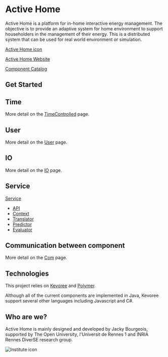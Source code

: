# Active Home

Active Home is a platform for in-home interactive energy management. The objective is to provide an 
adaptive system for home environment to support householders in the management of their energy. This is 
a distributed system that can be used for real world environment or simulation. 

[Active Home icon](https://raw.github.com/jackybourgeois/activehome/master/docs/branding/favicon-194x194.png)

[Active Home Website](http://active-home.org)

[Component Catalog](http://active-home.org/store)

## Get Started

## Time

More detail on the [TimeControlled](https://github.com/jackybourgeois/activehome/blob/master/org.activehome.time/docs/timeControlled.md) page.

## User

More detail on the [User](https://github.com/jackybourgeois/activehome/blob/master/org.activehome.user/docs/user.md) page.

## IO

More detail on the  [IO](https://github.com/jackybourgeois/activehome/blob/master/org.activehome.io/docs/io.md) page.

## Service

[Service](https://github.com/jackybourgeois/activehome/blob/master/org.activehome.service/docs/service.md)

* [API](https://github.com/jackybourgeois/activehome/blob/master/org.activehome.api/docs/api.md)
* [Context](https://github.com/jackybourgeois/activehome/blob/master/org.activehome.context/docs/context.md)
* [Translator](https://github.com/jackybourgeois/activehome/blob/master/org.activehome.translator/docs/translator.md)
* [Predictor](https://github.com/jackybourgeois/activehome/blob/master/org.activehome.predictor/docs/predictor.md)
* [Evaluator](https://github.com/jackybourgeois/activehome/blob/master/org.activehome.evaluator/docs/evaluator.md)

## Communication between component

More detail on the [Com](https://raw.github.com/jackybourgeois/activehome/master/org.activehome.com/docs/com.md) page.

## Technologies

This project relies on [Kevoree](http://kevoree.org) and [Polymer](https://www.polymer-project.org/1.0/).

Although all of the current components are implemented in Java, Kevoree support several other languages including
Javascript and C&#35;.

## Who are we?

Active Home is mainly designed and developed by Jacky Bourgeois, supported by The Open University, 
l'Universit de Rennes 1 and INRIA Rennes DiverSE research group.

![Institute icon](https://raw.github.com/jackybourgeois/activehome/master/docs/institute.png)

